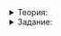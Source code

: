 <details>  
<summary>Теория:</summary>

# Обработка ошибок в поисковой системе

Исключения позволяют отделить код, выполняющий полезную работу, от кода обработки ошибок. Этим они делают его чище. Более того, в С++ бывают ситуации, когда без исключений не обойтись:

-   Сообщение вызывающему коду об ошибке, которая обнаружена в конструкторе класса. Задача конструктора — обеспечить нужные инварианты для создаваемого объекта класса. Исключения позволяют сообщить, что создать объект с валидным состоянием невозможно. Так пользователям не придётся взаимодействовать с непригодным объектом.
-   Сообщение об ошибках во время работы операций над пользовательскими типами.

Теперь вы знаете достаточно, чтобы усовершенствовать обработку ошибок в поисковой системе.

</details>  

<details>  
<summary>Задание:</summary>

## Задание

Это задание — итоговый проект третьего спринта. Вы будете сдавать его на проверку через репозиторий на GitHub.

Доработайте класс  `SearchServer`. Примените механизм исключений и реализуйте в  `SearchServer`  обработку проблем.

-   Конструкторы класса  `SearchServer`  должны выбрасывать исключение  `invalid_argument`, если любое из переданных стоп-слов содержит недопустимые символы, то есть символы с кодами от 0 до 31. Такого требования не было в предыдущих заданиях, так как известные вам на тот момент способы обработки ошибок не позволяли эффективно решить эту задачу в конструкторе.
-   Метод  `AddDocument`  больше не должен использовать возврат значения типа  `bool`  для сообщения об успехе или ошибке. Вместо этого он должен выбрасывать исключение  `invalid_argument`  в следующих ситуациях:
    -   Попытка добавить документ с отрицательным  `id`;
    -   Попытка добавить документ c  `id`  ранее добавленного документа;
    -   Наличие недопустимых символов (с кодами от 0 до 31) в тексте добавляемого документа.
-   Методы  `FindDocument`  вместо возврата  `optional<vector<Document>>`  должны возвращать  `vector<Document>`  и выбрасывать исключение  `invalid_argument`  в следующих ситуациях:
    -   В словах поискового запроса есть недопустимые символы с кодами от 0 до 31;
    -   Наличие более чем одного минуса перед словами, которых не должно быть в искомых документах, например,  `пушистый --кот`. В середине слов минусы разрешаются, например:  `иван-чай`.
    -   Отсутствие текста после символа «минус»: в поисковом запросе:  `"пушистый -"`.
-   Метод  `MatchDocument`  должен возвращать  `tuple<vector<string>, DocumentStatus>`, выбрасывая исключение  `invalid_argument`  в тех же ситуациях, что и метод  `FindDocument`.
-   Метод  `GetDocumentId`  должен выбрасывать исключение  `out_of_range`, если индекс переданного документа выходит за пределы допустимого диапазона (0; количество документов).

```cpp
class SearchServer {
public:
    template <typename StringContainer>
    explicit SearchServer(const StringContainer& stop_words) {
        ...
    }

    explicit SearchServer(const string& stop_words_text) {
    }

    void AddDocument(int document_id, const string& document, DocumentStatus status, const vector<int>& ratings) {
        ...
    }

    template <typename DocumentPredicate>
    vector<Document> FindTopDocuments(const string& raw_query, DocumentPredicate document_predicate) const {
        ...
    }

    vector<Document> FindTopDocuments(const string& raw_query, DocumentStatus status) const {
        ...
    }

    vector<Document> FindTopDocuments(const string& raw_query) const {
        ...
    }

    int GetDocumentCount() const {
        ...
    }

    int GetDocumentId(int index) const {
        ...
    }

    tuple<vector<string>, DocumentStatus> MatchDocument(const string& raw_query, int document_id) const {
        ...
    }
    ...
};

// ------------ Пример использования ----------------

void PrintDocument(const Document& document) {
    cout << "{ "s
         << "document_id = "s << document.id << ", "s
         << "relevance = "s << document.relevance << ", "s
         << "rating = "s << document.rating << " }"s << endl;
}

void PrintMatchDocumentResult(int document_id, const vector<string>& words, DocumentStatus status) {
    cout << "{ "s
         << "document_id = "s << document_id << ", "s
         << "status = "s << static_cast<int>(status) << ", "s
         << "words ="s;
    for (const string& word : words) {
        cout << ' ' << word;
    }
    cout << "}"s << endl;
}

void AddDocument(SearchServer& search_server, int document_id, const string& document, DocumentStatus status,
                 const vector<int>& ratings) {
    try {
        search_server.AddDocument(document_id, document, status, ratings);
    } catch (const exception& e) {
        cout << "Ошибка добавления документа "s << document_id << ": "s << e.what() << endl;
    }
}

void FindTopDocuments(const SearchServer& search_server, const string& raw_query) {
    cout << "Результаты поиска по запросу: "s << raw_query << endl;
    try {
        for (const Document& document : search_server.FindTopDocuments(raw_query)) {
            PrintDocument(document);
        }
    } catch (const exception& e) {
        cout << "Ошибка поиска: "s << e.what() << endl;
    }
}

void MatchDocuments(const SearchServer& search_server, const string& query) {
    try {
        cout << "Матчинг документов по запросу: "s << query << endl;
        const int document_count = search_server.GetDocumentCount();
        for (int index = 0; index < document_count; ++index) {
            const int document_id = search_server.GetDocumentId(index);
            const auto [words, status] = search_server.MatchDocument(query, document_id);
            PrintMatchDocumentResult(document_id, words, status);
        }
    } catch (const exception& e) {
        cout << "Ошибка матчинга документов на запрос "s << query << ": "s << e.what() << endl;
    }
}

int main() {
    SearchServer search_server("и в на"s);

    AddDocument(search_server, 1, "пушистый кот пушистый хвост"s, DocumentStatus::ACTUAL, {7, 2, 7});
    AddDocument(search_server, 1, "пушистый пёс и модный ошейник"s, DocumentStatus::ACTUAL, {1, 2});
    AddDocument(search_server, -1, "пушистый пёс и модный ошейник"s, DocumentStatus::ACTUAL, {1, 2});
    AddDocument(search_server, 3, "большой пёс скво\x12рец евгений"s, DocumentStatus::ACTUAL, {1, 3, 2});
    AddDocument(search_server, 4, "большой пёс скворец евгений"s, DocumentStatus::ACTUAL, {1, 1, 1});

    FindTopDocuments(search_server, "пушистый -пёс"s);
    FindTopDocuments(search_server, "пушистый --кот"s);
    FindTopDocuments(search_server, "пушистый -"s);

    MatchDocuments(search_server, "пушистый пёс"s);
    MatchDocuments(search_server, "модный -кот"s);
    MatchDocuments(search_server, "модный --пёс"s);
    MatchDocuments(search_server, "пушистый - хвост"s);
}

```

### Подсказка

Выбор стратегии обработки ошибок влияет на архитектуру класса в целом. Поэтому выбирайте стратегию на этапе проектирования класса. Обработка ошибок с использованием кодов ошибок или  `optional`  пронизывает все методы класса — от публичных до приватных.

При переходе на механизм обработки исключений внесите изменения в сигнатуру методов, которые ранее возвращали код ошибки. Чтобы упростить себе задачу, сначала переведите на механизм исключений публичные методы, потом приватные методы, от которых зависят только что переведённые публичные. Когда внесёте изменения в очередной метод, проверьте, что программа компилируется и корректно работает.

При реализации обработки ошибок в методе  `GetDocumentId`  вам может пригодиться то, что метод  `at`  в классе  `vector`  выбрасывает исключение  `out_of_range`, если передать в качестве индекса недопустимое значение.

</details>  
